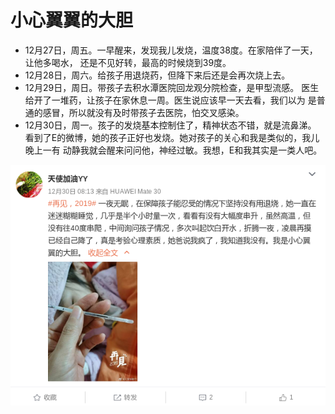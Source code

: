 # 小心翼翼的大胆

* 12月27日，周五。一早醒来，发现我儿发烧，温度38度。在家陪伴了一天，让他多喝水，
  还是不见好转，最高的时候烧到39度。
* 12月28日，周六。给孩子用退烧药，但降下来后还是会再次烧上去。
* 12月29日，周日。带孩子去积水潭医院回龙观分院检查，是甲型流感。
  医生给开了一堆药，让孩子在家休息一周。医生说应该早一天去看，我们以为
  是普通的感冒，所以就没有及时带孩子去医院，怕交叉感染。
* 12月30日，周一。孩子的发烧基本控制住了，精神状态不错，就是流鼻涕。
  看到了E的微博，她的孩子正好也发烧。她对孩子的关心和我是类似的，我儿晚上一有
  动静我就会醒来问问他，神经过敏。我想，E和我其实是一类人吧。

![renhy02-20191230](../images/20191230.png)
